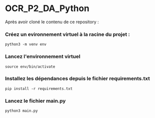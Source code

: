# OCR_P2_DA_Python

Après avoir cloné le contenu de ce repository : 

### Créez un evironnement virtuel à la racine du projet :
``python3 -m venv env``

### Lancez l'environnement virtuel
``source env/bin/activate``

### Installez les dépendances depuis le fichier requirements.txt
``pip install -r requirements.txt``

### Lancez le fichier main.py
``python3 main.py``

